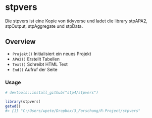 
<!-- README.md is generated from README.Rmd. Please edit that file -->
stpvers
=======

Die stpvers ist eine Kopie von tidyverse und ladet die library stpAPA2, stpOutput, stpAggregate und stpData.

Overview
--------

-   `Projekt()` Initialisiert ein neues Projekt
-   `APA2()` Erstellt Tabellen
-   `Text()` Schreibt HTML Text
-   `End()` Aufruf der Seite

### Usage

``` r
# devtools::install_github("stp4/stpvers")

library(stpvers)
getwd()
#> [1] "C:/Users/wpete/Dropbox/3_Forschung/R-Project/stpvers"
```
